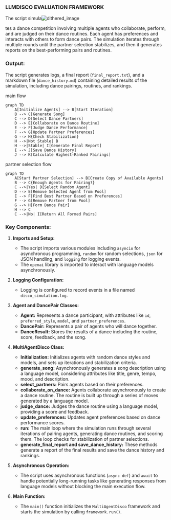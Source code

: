 ### **LLMDISCO EVALUATION FRAMEWORK**

The script simula![dithered_image](https://github.com/user-attachments/assets/1dd0e07e-8027-48ad-86bf-63e263bb473c)

tes a dance competition involving multiple agents who collaborate, perform, and are judged on their dance routines. Each agent has preferences and interacts with others to form dance pairs. The simulation iterates through multiple rounds until the partner selection stabilizes, and then it generates reports on the best-performing pairs and routines.

### **Output:**
The script generates logs, a final report (`final_report.txt`), and a markdown file (`dance_history.md`) containing detailed results of the simulation, including dance pairings, routines, and rankings.

main flow
```mermaid
graph TD
    A[Initialize Agents] --> B[Start Iteration]
    B --> C[Generate Song]
    C --> D[Select Dance Partners]
    D --> E[Collaborate on Dance Routine]
    E --> F[Judge Dance Performance]
    F --> G[Update Partner Preferences]
    G --> H{Check Stabilization}
    H -->|Not Stable| B
    H -->|Stable| I[Generate Final Report]
    I --> J[Save Dance History]
    J --> K[Calculate Highest-Ranked Pairings]
```
partner selection flow
```mermaid
graph TD
    A[Start Partner Selection] --> B[Create Copy of Available Agents]
    B --> C{Enough Agents for Pairing?}
    C -->|Yes| D[Select Random Agent]
    D --> E[Remove Selected Agent from Pool]
    E --> F[Find Best Partner Based on Preferences]
    F --> G[Remove Partner from Pool]
    G --> H[Form Dance Pair]
    H --> C
    C -->|No| I[Return All Formed Pairs]
```

### **Key Components:**

1. **Imports and Setup:**
   - The script imports various modules including `asyncio` for asynchronous programming, `random` for random selections, `json` for JSON handling, and `logging` for logging events.
   - The `openai` library is imported to interact with language models asynchronously.

2. **Logging Configuration:**
   - Logging is configured to record events in a file named `disco_simulation.log`.

3. **Agent and DancePair Classes:**
   - **Agent:** Represents a dance participant, with attributes like `id`, `preferred_style`, `model`, and `partner_preferences`.
   - **DancePair:** Represents a pair of agents who will dance together.
   - **DanceResult:** Stores the results of a dance including the routine, score, feedback, and the song.

4. **MultiAgentDisco Class:**
   - **Initialization:** Initializes agents with random dance styles and models, and sets up iterations and stabilization criteria.
   - **generate_song:** Asynchronously generates a song description using a language model, considering attributes like title, genre, tempo, mood, and description.
   - **select_partners:** Pairs agents based on their preferences.
   - **collaborate_on_dance:** Agents collaborate asynchronously to create a dance routine. The routine is built up through a series of moves generated by a language model.
   - **judge_dance:** Judges the dance routine using a language model, providing a score and feedback.
   - **update_preferences:** Updates agent preferences based on dance performance scores.
   - **run:** The main loop where the simulation runs through several iterations of pairing agents, generating dance routines, and scoring them. The loop checks for stabilization of partner selections.
   - **generate_final_report and save_dance_history:** These methods generate a report of the final results and save the dance history and rankings.

5. **Asynchronous Operation:**
   - The script uses asynchronous functions (`async def`) and `await` to handle potentially long-running tasks like generating responses from language models without blocking the main execution flow.

6. **Main Function:**
   - The `main()` function initializes the `MultiAgentDisco` framework and starts the simulation by calling `framework.run()`.
